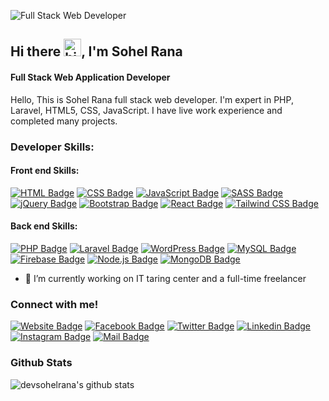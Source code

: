 ![Full Stack Web Developer](https://github.com/devsohelrana/devsohelrana/blob/main/cover.jpg)

## Hi there <img src="https://github.com/devsohelrana/devsohelrana/blob/main/88677602-1635ba80-d120-11ea-84d8-d263ba5fc3c0.gif" width="28px" alt="hi">, I'm Sohel Rana
#### Full Stack Web Application Developer

Hello, This is Sohel Rana full stack web developer. I'm expert in PHP, Laravel, HTML5, CSS, JavaScript. I have live work experience and completed many projects.

### Developer Skills: 


#### Front end Skills: 
[![HTML Badge](https://img.shields.io/badge/HTML5-E34F26?style=for-the-badge&logo=html5&logoColor=white)](#)
[![CSS Badge](https://img.shields.io/badge/CSS3-1572B6?style=for-the-badge&logo=css3&logoColor=white)](#)
[![JavaScript Badge](https://img.shields.io/badge/JavaScript-323330?style=for-the-badge&logo=javascript&logoColor=F7DF1E)](#)
[![SASS Badge](https://img.shields.io/badge/Sass-CC6699?style=for-the-badge&logo=sass&logoColor=white)](#)
[![jQuery Badge](https://img.shields.io/badge/jQuery-0769AD?style=for-the-badge&logo=jquery&logoColor=white)](#)
[![Bootstrap Badge](https://img.shields.io/badge/Bootstrap-563D7C?style=for-the-badge&logo=bootstrap&logoColor=white)](#)
[![React Badge](https://img.shields.io/badge/React-20232A?style=for-the-badge&logo=react&logoColor=61DAFB)](#)
[![Tailwind CSS Badge](https://img.shields.io/badge/Tailwind_CSS-38B2AC?style=for-the-badge&logo=tailwind-css&logoColor=white)](#)

#### Back end Skills: 
[![PHP Badge](https://img.shields.io/badge/PHP-777BB4?style=for-the-badge&logo=php&logoColor=white)](#)
[![Laravel Badge](https://img.shields.io/badge/Laravel-FF2D20?style=for-the-badge&logo=laravel&logoColor=white)](#)
[![WordPress Badge](https://img.shields.io/badge/Wordpress-21759B?style=for-the-badge&logo=wordpress&logoColor=white)](#)
[![MySQL Badge](https://img.shields.io/badge/MySQL-005C84?style=for-the-badge&logo=mysql&logoColor=white)](#)
[![Firebase Badge](https://img.shields.io/badge/firebase-ffca28?style=for-the-badge&logo=firebase&logoColor=white)](#)
[![Node.js Badge](https://img.shields.io/badge/Node.js-339933?style=for-the-badge&logo=nodedotjs&logoColor=white)](#)
[![MongoDB Badge](https://img.shields.io/badge/MongoDB-white?style=for-the-badge&logo=mongodb&logoColor=4EA94B)](#)

- 🔭 I’m currently working on IT taring center and a full-time freelancer  

### Connect with me!
[![Website Badge](https://img.shields.io/badge/website-31A242?style=for-the-badge&logo=Website&logoColor=white)](https://sr.kaziitzone.com/) 
[![Facebook Badge](https://img.shields.io/badge/Facebook-1877F2?style=for-the-badge&logo=facebook&logoColor=white)](https://www.facebook.com/devsohelrana) 
[![Twitter Badge](https://img.shields.io/badge/Twitter-1DA1F2?style=for-the-badge&logo=twitter&logoColor=white)](https://twitter.com/devsohelrana) 
[![Linkedin Badge](https://img.shields.io/badge/LinkedIn-0077B5?style=for-the-badge&logo=linkedin&logoColor=white)](https://www.linkedin.com/in/dev-sohel-rana) 
[![Instagram Badge](https://img.shields.io/badge/Instagram-E4405F?style=for-the-badge&logo=instagram&logoColor=white)](https://www.instagram.com/devsohelrana) 
[![Mail Badge](https://img.shields.io/badge/Gmail-D14836?style=for-the-badge&logo=gmail&logoColor=white)](mailto:dev.sohelrana@gmail.com)

### Github Stats
![devsohelrana's github stats](https://github-readme-stats.vercel.app/api?username=devsohelrana&count_private=true&theme=synthwave&bg_color=31A242&border_color=ddd&title_color=fff&icon_color=fff&text_color=fff&hide=contribs,prs)




